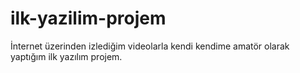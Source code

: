 # ilk-yazilim-projem

İnternet üzerinden izlediğim videolarla kendi kendime amatör olarak yaptığım ilk yazılım projem.
